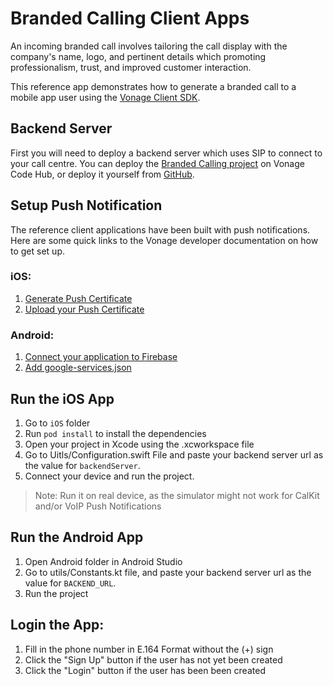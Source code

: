 # Branded Calling Client Apps
An incoming branded call involves tailoring the call display with the company's name, logo, and pertinent details which promoting professionalism, trust, and improved customer interaction. 

This reference app demonstrates how to generate a branded call to a mobile app user using the [Vonage Client SDK](https://developer.vonage.com/en/vonage-client-sdk/overview).

## Backend Server
First you will need to deploy a backend server which uses SIP to connect to your call centre. You can deploy the [Branded Calling project](https://codecache.serverless.vonage.com/b7ef45ea-d5e4-44f6-9754-947014890ed5_branded-calling) on Vonage Code Hub, or deploy it yourself from [GitHub](https://github.com/Vonage-Community/sample-voice-nodejs-branded_calling).
 

## Setup Push Notification
The reference client applications have been built with push notifications. Here are some quick links to the Vonage developer documentation on how to get set up. 

### iOS: 
1. [Generate Push Certificate](https://developer.vonage.com/en/vonage-client-sdk/set-up-push-notifications/ios#generating-a-push-certificate)
1. [Upload your Push Certificate](https://developer.vonage.com/en/vonage-client-sdk/set-up-push-notifications/ios#upload-your-certificate)

### Android:
1. [Connect your application to Firebase](https://developer.vonage.com/en/vonage-client-sdk/set-up-push-notifications/android#connect-your-vonage-application-to-firebase)
1. [Add google-services.json](https://developer.vonage.com/en/vonage-client-sdk/set-up-push-notifications/android#add-firebase-configuration-to-your-application)


## Run the iOS App
1. Go to `iOS` folder
1. Run `pod install` to install the dependencies
1. Open your project in Xcode using the .xcworkspace file
1. Go to Uitls/Configuration.swift File and paste your backend server url as the value for `backendServer`.
1. Connect your device and run the project.
> Note: Run it on real device, as the simulator might not work for CalKit and/or VoIP Push Notifications

## Run the Android App
1. Open Android folder in Android Studio
1. Go to utils/Constants.kt file, and paste your backend server url as the value for `BACKEND_URL`.
1. Run the project

## Login the App:
1. Fill in the phone number in E.164 Format without the (+) sign
1. Click the "Sign Up" button if the user has not yet been created
1. Click the "Login" button if the user has been been created
